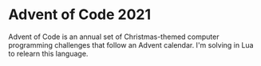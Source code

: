 # Advent of Code 2021

Advent of Code is an annual set of Christmas-themed computer programming challenges that follow an Advent calendar. I'm solving in Lua to relearn this language.